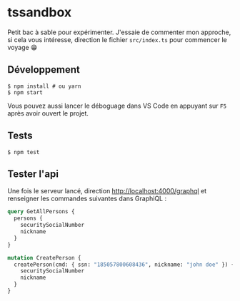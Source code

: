 # tssandbox

Petit bac à sable pour expérimenter. J'essaie de commenter mon approche, si cela vous intéresse, direction le fichier `src/index.ts` pour commencer le voyage 😁

## Développement

```console
$ npm install # ou yarn
$ npm start
```

Vous pouvez aussi lancer le déboguage dans VS Code en appuyant sur `F5` après avoir ouvert le projet.

## Tests

```console
$ npm test
```

## Tester l'api

Une fois le serveur lancé, direction [http://localhost:4000/graphql](http://localhost:4000/graphql) et renseigner les commandes suivantes dans GraphiQL :

```graphql
query GetAllPersons {
  persons {
    securitySocialNumber
    nickname
  }
}

mutation CreatePerson {
  createPerson(cmd: { ssn: "185057800608436", nickname: "john doe" }) {
    securitySocialNumber
    nickname
  }
}
```
